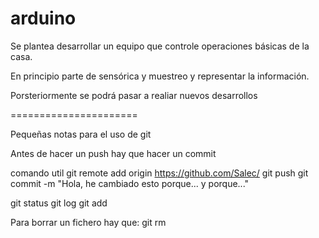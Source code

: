 arduino
=======
Se plantea desarrollar un equipo que controle operaciones básicas de la casa.

En principio parte de sensórica y muestreo y representar la información.

Porsteriormente se podrá pasar a realiar nuevos desarrollos


======================

Pequeñas notas para el uso de git

Antes de hacer un push hay que hacer un commit

comando util
git remote add origin https://github.com/Salec/
git push
git commit -m "Hola, he cambiado esto porque... y porque..."

git status
git log
git add


Para borrar un fichero hay que:
git rm <file>